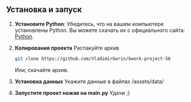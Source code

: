 ## Установка и запуск


1. **Установите Python**:
   Убедитесь, что на вашем компьютере установлены Python. Вы можете скачать их с официального сайта: [Python](https://python.org/).

2. **Копирования проекта**
    Распакуйте архив
    ```bash
    git clone https://github.com/VladimirGorin/kwork-project-56
    ```
    Или, скачайте архив.

3. **Установка данных**
    Укажите данные в файлах /assets/data/

4. **Запустите проект нажав на main.py**
    Удачи ;)
